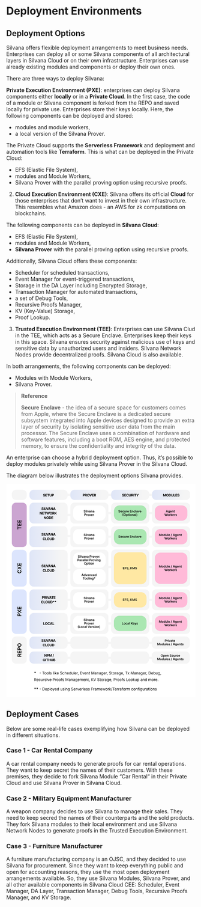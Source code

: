 # Deployment Environments

## Deployment Options

Silvana offers flexible deployment arrangements to meet business needs. Enterprises can deploy all or some Silvana components of all architectural layers in Silvana Cloud or on their own infrastructure. Enterprises can use already existing modules and components or deploy their own ones.

There are three ways to deploy Silvana:

**Private Execution Environment (PXE)**: enterprises can deploy Silvana components either **locally** or in a **Private Cloud**. In the first case, the code of a module or Silvana component is forked from the REPO and saved locally for private use. Enterprises store their keys locally. Here, the following components can be deployed and stored: 

* modules and module workers, 
* a local version of the Silvana Prover.

The Private Cloud supports the **Serverless Framework** and deployment and automation tools like **Terraform**. This is what can be deployed in the Private Cloud: 

* EFS (Elastic File System), 
* modules and Module Workers, 
* Silvana Prover with the parallel proving option using recursive proofs.

2. **Cloud Execution Environment (CXE)**: Silvana offers its official **Cloud** for those enterprises that don’t want to invest in their own infrastructure. This resembles what Amazon does - an AWS for zk computations on blockchains.

The following components can be deployed in **Silvana Cloud**: 

* EFS (Elastic File System), 
* modules and Module Workers,
* **Silvana Prover** with the parallel proving option using recursive proofs.

Additionally, Silvana Cloud offers these components:

* Scheduler for scheduled transactions,
* Event Manager for event-triggered transactions, 
* Storage in the DA Layer including Encrypted Storage, 
* Transaction Manager for automated transactions, 
* a set of Debug Tools, 
* Recursive Proofs Manager, 
* KV (Key-Value) Storage,
* Proof Lookup.

3. **Trusted Execution Environment (TEE)**: Enterprises can use Silvana Clud in the TEE, which acts as a Secure Enclave. Enterprises keep their keys in this space. Silvana ensures security against malicious use of keys and sensitive data by unauthorized users and insiders. Silvana Network Nodes provide decentralized proofs. Silvana Cloud is also available.

In both arrangements, the following components can be deployed: 

* Modules with Module Workers,
* Silvana Prover.

> **Reference**  
>
> **Secure Enclave** - the idea of a secure space for customers comes from Apple, where the Secure Enclave is a dedicated secure subsystem integrated into Apple devices designed to provide an extra layer of security by isolating sensitive user data from the main processor. The Secure Enclave uses a combination of hardware and software features, including a boot ROM, AES engine, and protected memory, to ensure the confidentiality and integrity of the data.

An enterprise can choose a hybrid deployment option. Thus, it’s possible to deploy modules privately while using Silvana Prover in the Silvana Cloud.

The diagram below illustrates the deployment options Silvana provides.

![Silvana Deployment](./img/silvana_deployment.png)

## Deployment Cases

Below are some real-life cases exemplifying how Silvana can be deployed in different situations.

### Case 1 - Car Rental Company

A car rental company needs to generate proofs for car rental operations. They want to keep secret the names of their customers. With these premises, they decide to fork Silvana Module “Car Rental“ in their Private Cloud and use Silvana Prover in Silvana Cloud.

### Case 2 - Military Equipment Manufacturer

A weapon company decides to use Silvana to manage their sales. They need to keep secred the names of their counterparts and the sold products. They fork Silvana modules to their local environment and use Silvana Network Nodes to generate proofs in the Trusted Execution Environment.

### Case 3 - Furniture Manufacturer

A furniture manufacturing company is an OJSC, and they decided to use Silvana for procurement. Since they want to keep everything public and open for accounting reasons, they use the most open deployment arrangements available. So, they use Silvana Modules, Silvana Prover, and all other available components in Silvana Cloud CEE: Scheduler, Event Manager, DA Layer, Transaction Manager, Debug Tools, Recursive Proofs Manager, and KV Storage.
